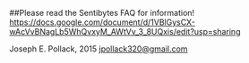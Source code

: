 ##Please read the Sentibytes FAQ for information!
https://docs.google.com/document/d/1VBlGysCX-wAcVvBNagLb5WhQvxyM_AWtVv_3_8UQxis/edit?usp=sharing


Joseph E. Pollack, 2015
jpollack320@gmail.com
